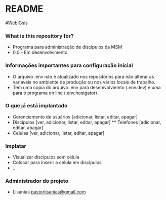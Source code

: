 # README #

#WebiGsis

### What is this repository for? ###

* Programa para administração de discipulos da MSM
* 0.0 - Em desenvolvimento


### Informações importantes para configuração inicial ###

* O arquivo .env não é atualizado nos repositorios para não alterar as variáveis no ambiente de produção ou nos vários locais de trabalho.
* Tem uma copia do arquivo .env para desemvolviemto (.env.dev) e uma para o programa on line (.env.hostgator)


### O que já está implantado ###

* Gerenciamento de usuários [adicionar, listar, editar, apagar]
* Discipulos [ver, adicionar, listar, editar, apagar]
    ** Telefones [adicionar, editar, apagar]
* Celulas [ver, adicionar, listar, editar, apagar]


### Implatar ###

* Visualizar discipulos sem célula
* Colocar para inserir a celula em discipulos
* ...

### Administrador do projeto ###

* Lisanias pastorlisanias@gmail.com